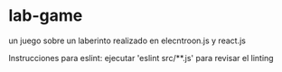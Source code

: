 # lab-game
un juego sobre un laberinto realizado en elecntroon.js y react.js

Instrucciones para eslint:
ejecutar 'eslint src/**.js' para revisar el linting
